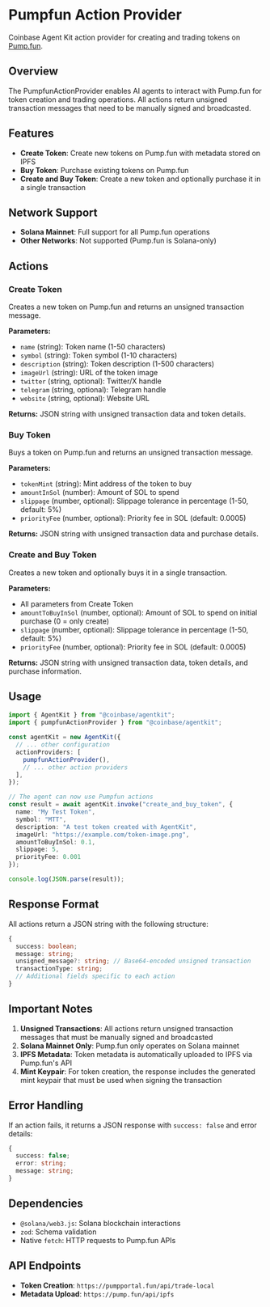 # Pumpfun Action Provider

Coinbase Agent Kit action provider for creating and trading tokens on [Pump.fun](https://pump.fun/).

## Overview

The PumpfunActionProvider enables AI agents to interact with Pump.fun for token creation and trading operations. All actions return unsigned transaction messages that need to be manually signed and broadcasted.

## Features

- **Create Token**: Create new tokens on Pump.fun with metadata stored on IPFS
- **Buy Token**: Purchase existing tokens on Pump.fun
- **Create and Buy Token**: Create a new token and optionally purchase it in a single transaction

## Network Support

- **Solana Mainnet**: Full support for all Pump.fun operations
- **Other Networks**: Not supported (Pump.fun is Solana-only)

## Actions

### Create Token

Creates a new token on Pump.fun and returns an unsigned transaction message.

**Parameters:**
- `name` (string): Token name (1-50 characters)
- `symbol` (string): Token symbol (1-10 characters)  
- `description` (string): Token description (1-500 characters)
- `imageUrl` (string): URL of the token image
- `twitter` (string, optional): Twitter/X handle
- `telegram` (string, optional): Telegram handle
- `website` (string, optional): Website URL

**Returns:** JSON string with unsigned transaction data and token details.

### Buy Token

Buys a token on Pump.fun and returns an unsigned transaction message.

**Parameters:**
- `tokenMint` (string): Mint address of the token to buy
- `amountInSol` (number): Amount of SOL to spend
- `slippage` (number, optional): Slippage tolerance in percentage (1-50, default: 5%)
- `priorityFee` (number, optional): Priority fee in SOL (default: 0.0005)

**Returns:** JSON string with unsigned transaction data and purchase details.

### Create and Buy Token

Creates a new token and optionally buys it in a single transaction.

**Parameters:** 
- All parameters from Create Token
- `amountToBuyInSol` (number, optional): Amount of SOL to spend on initial purchase (0 = only create)
- `slippage` (number, optional): Slippage tolerance in percentage (1-50, default: 5%)
- `priorityFee` (number, optional): Priority fee in SOL (default: 0.0005)

**Returns:** JSON string with unsigned transaction data, token details, and purchase information.

## Usage

```typescript
import { AgentKit } from "@coinbase/agentkit";
import { pumpfunActionProvider } from "@coinbase/agentkit";

const agentKit = new AgentKit({
  // ... other configuration
  actionProviders: [
    pumpfunActionProvider(),
    // ... other action providers
  ],
});

// The agent can now use Pumpfun actions
const result = await agentKit.invoke("create_and_buy_token", {
  name: "My Test Token",
  symbol: "MTT", 
  description: "A test token created with AgentKit",
  imageUrl: "https://example.com/token-image.png",
  amountToBuyInSol: 0.1,
  slippage: 5,
  priorityFee: 0.001
});

console.log(JSON.parse(result));
```

## Response Format

All actions return a JSON string with the following structure:

```typescript
{
  success: boolean;
  message: string;
  unsigned_message?: string; // Base64-encoded unsigned transaction
  transactionType: string;
  // Additional fields specific to each action
}
```

## Important Notes

1. **Unsigned Transactions**: All actions return unsigned transaction messages that must be manually signed and broadcasted
2. **Solana Mainnet Only**: Pump.fun only operates on Solana mainnet
3. **IPFS Metadata**: Token metadata is automatically uploaded to IPFS via Pump.fun's API
4. **Mint Keypair**: For token creation, the response includes the generated mint keypair that must be used when signing the transaction

## Error Handling

If an action fails, it returns a JSON response with `success: false` and error details:

```typescript
{
  success: false;
  error: string;
  message: string;
}
```

## Dependencies

- `@solana/web3.js`: Solana blockchain interactions
- `zod`: Schema validation
- Native `fetch`: HTTP requests to Pump.fun APIs

## API Endpoints

- **Token Creation**: `https://pumpportal.fun/api/trade-local`
- **Metadata Upload**: `https://pump.fun/api/ipfs` 